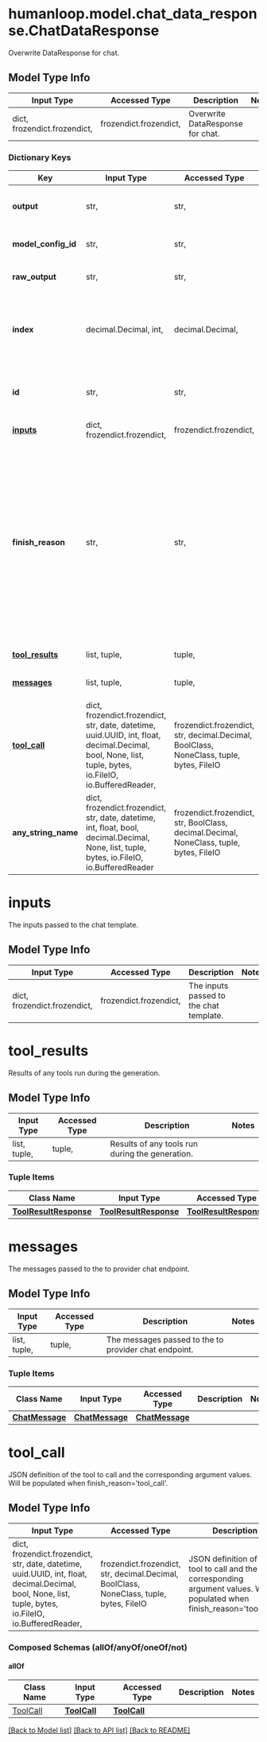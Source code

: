 # humanloop.model.chat_data_response.ChatDataResponse

Overwrite DataResponse for chat.

## Model Type Info
Input Type | Accessed Type | Description | Notes
------------ | ------------- | ------------- | -------------
dict, frozendict.frozendict,  | frozendict.frozendict,  | Overwrite DataResponse for chat. | 

### Dictionary Keys
Key | Input Type | Accessed Type | Description | Notes
------------ | ------------- | ------------- | ------------- | -------------
**output** | str,  | str,  | Output text returned from the provider model with leading and trailing whitespaces stripped. | 
**model_config_id** | str,  | str,  | The model configuration used to create the generation. | 
**raw_output** | str,  | str,  | Raw output text returned from the provider model. | 
**index** | decimal.Decimal, int,  | decimal.Decimal,  | The index for the sampled generation for a given input. The num_samples request parameter controls how many samples are generated. | 
**id** | str,  | str,  | Unique ID for the model inputs and output logged to Humanloop. Use this when recording feedback later. | 
**[inputs](#inputs)** | dict, frozendict.frozendict,  | frozendict.frozendict,  | The inputs passed to the chat template. | [optional] 
**finish_reason** | str,  | str,  | Why the generation ended. One of &#x27;stop&#x27; (indicating a stop token was encountered), or &#x27;length&#x27; (indicating the max tokens limit has been reached), or &#x27;tool_call&#x27; (indicating that the model has chosen to call a tool - in which case the tool_call parameter of the response will be populated). It will be set as null for the intermediary responses during a stream, and will only be set as non-null for the final streamed token. | [optional] 
**[tool_results](#tool_results)** | list, tuple,  | tuple,  | Results of any tools run during the generation. | [optional] 
**[messages](#messages)** | list, tuple,  | tuple,  | The messages passed to the to provider chat endpoint. | [optional] 
**[tool_call](#tool_call)** | dict, frozendict.frozendict, str, date, datetime, uuid.UUID, int, float, decimal.Decimal, bool, None, list, tuple, bytes, io.FileIO, io.BufferedReader,  | frozendict.frozendict, str, decimal.Decimal, BoolClass, NoneClass, tuple, bytes, FileIO | JSON definition of the tool to call and the corresponding argument values. Will be populated when finish_reason&#x3D;&#x27;tool_call&#x27;. | [optional] 
**any_string_name** | dict, frozendict.frozendict, str, date, datetime, int, float, bool, decimal.Decimal, None, list, tuple, bytes, io.FileIO, io.BufferedReader | frozendict.frozendict, str, BoolClass, decimal.Decimal, NoneClass, tuple, bytes, FileIO | any string name can be used but the value must be the correct type | [optional]

# inputs

The inputs passed to the chat template.

## Model Type Info
Input Type | Accessed Type | Description | Notes
------------ | ------------- | ------------- | -------------
dict, frozendict.frozendict,  | frozendict.frozendict,  | The inputs passed to the chat template. | 

# tool_results

Results of any tools run during the generation.

## Model Type Info
Input Type | Accessed Type | Description | Notes
------------ | ------------- | ------------- | -------------
list, tuple,  | tuple,  | Results of any tools run during the generation. | 

### Tuple Items
Class Name | Input Type | Accessed Type | Description | Notes
------------- | ------------- | ------------- | ------------- | -------------
[**ToolResultResponse**](ToolResultResponse.md) | [**ToolResultResponse**](ToolResultResponse.md) | [**ToolResultResponse**](ToolResultResponse.md) |  | 

# messages

The messages passed to the to provider chat endpoint.

## Model Type Info
Input Type | Accessed Type | Description | Notes
------------ | ------------- | ------------- | -------------
list, tuple,  | tuple,  | The messages passed to the to provider chat endpoint. | 

### Tuple Items
Class Name | Input Type | Accessed Type | Description | Notes
------------- | ------------- | ------------- | ------------- | -------------
[**ChatMessage**](ChatMessage.md) | [**ChatMessage**](ChatMessage.md) | [**ChatMessage**](ChatMessage.md) |  | 

# tool_call

JSON definition of the tool to call and the corresponding argument values. Will be populated when finish_reason='tool_call'.

## Model Type Info
Input Type | Accessed Type | Description | Notes
------------ | ------------- | ------------- | -------------
dict, frozendict.frozendict, str, date, datetime, uuid.UUID, int, float, decimal.Decimal, bool, None, list, tuple, bytes, io.FileIO, io.BufferedReader,  | frozendict.frozendict, str, decimal.Decimal, BoolClass, NoneClass, tuple, bytes, FileIO | JSON definition of the tool to call and the corresponding argument values. Will be populated when finish_reason&#x3D;&#x27;tool_call&#x27;. | 

### Composed Schemas (allOf/anyOf/oneOf/not)
#### allOf
Class Name | Input Type | Accessed Type | Description | Notes
------------- | ------------- | ------------- | ------------- | -------------
[ToolCall](ToolCall.md) | [**ToolCall**](ToolCall.md) | [**ToolCall**](ToolCall.md) |  | 

[[Back to Model list]](../../README.md#documentation-for-models) [[Back to API list]](../../README.md#documentation-for-api-endpoints) [[Back to README]](../../README.md)

